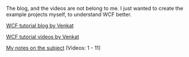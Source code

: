 The blog, and the videos are not belong to me. 
I just wanted to create the example projects myself, to understand WCF better.

[WCF tutorial blog by Venkat](http://csharp-video-tutorials.blogspot.co.uk/p/wcf-tutorial.html)

[WCF tutorial videos by Venkat](https://www.youtube.com/playlist?list=PL6n9fhu94yhVxEyaRMaMN_-qnDdNVGsL1)

[My notes on the subject](https://docs.google.com/document/d/1TLkq6U1cxQhBHMqxxmxc_hA-gw7X_EJvN8kcOFb0exg/edit?usp=sharing) (Videos: 1 - 11)
